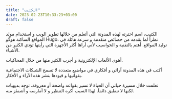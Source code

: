 ```yaml
---
title: "الكتيب"
date: 2023-02-23T10:33:23+03:00
draft: false
---
```


الكتيب، اسم اخترته لهذه المدونة التي أتعلم من خلالها تطوير الويب و استخدام مولد المواقع الساكنة هوگو Hugo، نظراً لما يقدمه من خصائص متقدمة و سرعة هائلة في توليد المواقع.
أهتم بالتقنية و الحواسيب لأني أراها أكثر الأجهزة التي رأيتها تؤدي الكثير من الأشياء.

أهوى الألعاب الإلكترونية و أجرب الكثير منها من خلال المحاكيات.

أكتب في هذه المدونة آرائي و أفكاري في مواضيع متعددة لا تسمح الشبكات الاجتماعية بقوانيها و قيودها بنشر هذه الآراء و الأفكار.

تعلمت خلال مسيرة حياتي أن الحياة لا تسير بقواعد واضحة أو معروفة. توجد بديهيات لكنها لا تنطبق دائماً. لهذا السبب أكره التنظير و لا أمارسه و أشمئز منه.
